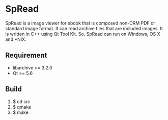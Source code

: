 SpRead
==========

SpRead is a image viewer for ebook that is composed non-DRM PDF or standard image format.
It can read archive files that are included images.
It is written in C++ using Qt Tool Kit. So, SpRead can run on Windows, OS X and *NIX.

## Requirement
* libarchive >= 3.2.0
* Qt >= 5.6

## Build
  1. $ cd src
  1. $ qmake
  1. $ make
